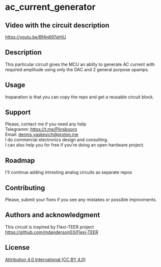 # ac_current_generator

## Video with the circuit description

https://youtu.be/Bf4n697qHjU


## Description
This particular circuit gives the MCU an abilty to generate AC current with required amplitude using only the DAC and 2 general purpose opamps.


## Usage
Insparation is that you can copy the repo and get a reusable circuit block. 

## Support
Please, contact me if you need any help <br>
Telegramm: https://t.me/Plinsboorg <br>
Email: dennis.yaskevich@proton.me <br>
I do commercial electronics design and consulting. <br>
I can also help you for free if you're doing an open hardware project.<br>

## Roadmap
I'll continue adding intresting analog circuits as separate repos

## Contributing
Please, submit your fixes if you see any mistakes or possible improvments.

## Authors and acknowledgment
This circuit is inspired by Flexi-TEER project
https://github.com/mdanderson03/Flexi-TEER

## License
[Attribution 4.0 International (CC BY 4.0)](https://creativecommons.org/licenses/by/4.0/)
